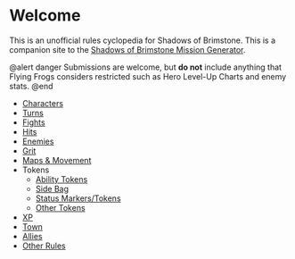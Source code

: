 ﻿# Welcome

This is an unofficial rules cyclopedia for Shadows of Brimstone. This is a companion site to the [Shadows of Brimstone Mission Generator](http://brimstonemissiongenerator.azurewebsites.net/).

@alert danger
Submissions are welcome, but **do not** include anything that Flying Frogs considers restricted such as Hero Level-Up Charts and enemy stats.
@end


* [Characters](Characters.htm)
* [Turns](Turns.htm)
* [Fights](Fights.htm)
* [Hits](Hits.htm)
* [Enemies](Enemies.htm)
* [Grit](Grit.htm)
* [Maps & Movement](Maps.htm)
* Tokens
  * [Ability Tokens](AbilityTokens.htm)
  * [Side Bag](SideBag.htm)
  * [Status Markers/Tokens](Status.htm)
  * [Other Tokens](OtherTokens.htm)
* [XP](XP.htm)
* [Town](.htm)
* [Allies](Allies.htm)
* [Other Rules](Rules.htm)

